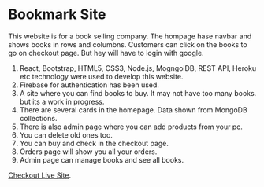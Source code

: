 # Bookmark Site

This website is for a book selling company. The hompage hase navbar and shows books in rows and columbns. Customers can click on the books to go on checkout page. But hey will have to login with google.

1. React, Bootstrap, HTML5, CSS3, Node.js, MogngoiDB, REST API, Heroku etc technology were used to develop this website.
2. Firebase for authentication has been used.
3. A site where you can find books to buy. It may not have too many books. but its a work in progress.
4. There are several cards in the homepage. Data shown from MongoDB collections.
5. There is also admin page where you can add products from your pc.
6. You can delete old ones too.
7. You can buy and check in the checkout page.
8. Orders page will show you all your orders.
9. Admin page can manage books and see all books.

[Checkout Live Site](https://bookmark-7dff4.web.app/).
